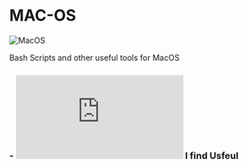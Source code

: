 # MAC-OS

![MacOS](https://img.shields.io/badge/mac%20os-000000?style=for-the-badge&logo=apple&logoColor=white)

Bash Scripts and other useful tools for MacOS

### - ![Software](https://github.com/anzonathan/MAC-OS/blob/main/Software.md) I find Usfeul 
